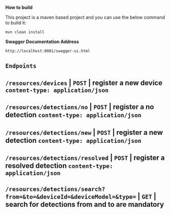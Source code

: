 
**How to build**

This project is a maven based project and you can use the below command to build it:

`mvn clean install`


**Swagger Documentation Address**

`http://localhost:8081/swagger-ui.html`



`Endpoints`
--------------------------------------------
`/resources/devices`   |  `POST`   | register a new device
`content-type: application/json`
--------------------------------------------
`/resources/detections/no`  | `POST`  |   register a no detection 
`content-type: application/json`
--------------------------------------------
`/resources/detections/new`  | `POST`  |   register a new detection 
`content-type: application/json`
--------------------------------------------
`/resources/detections/resolved`  | `POST`  |   register a resolved detection 
`content-type: application/json`
--------------------------------------------
`/resources/detections/search?from=&to=&deviceId=&deviceModel=&type=`  | `GET`  |   search for detections 
from and to are mandatory
--------------------------------------------
